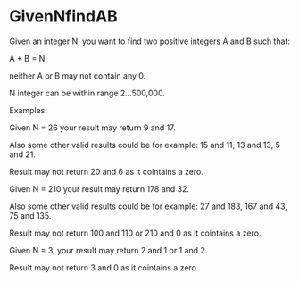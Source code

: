 # GivenNfindAB

Given an integer N, you want to find two positive integers A and B such that: 

A + B = N;

neither A or B may not contain any 0.

N integer can be within range 2...500,000.



Examples:

Given N = 26 your result may return 9 and 17.

Also some other valid results could be for example: 15 and 11, 13 and 13, 5 and 21. 

Result may not return 20 and 6 as it cointains a zero.



Given N = 210 your result may return 178 and 32. 

Also some other valid results could be for example: 27 and 183, 167 and 43, 75 and 135.

Result may not return 100 and 110 or 210 and 0 as it cointains a zero.



Given N = 3, your result may return 2 and 1 or 1 and 2. 

Result may not return 3 and 0 as it cointains a zero.
